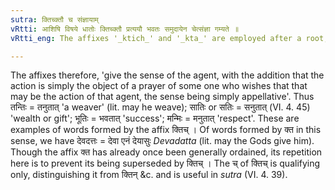 ```yaml
---
sutra: क्तिच्क्तौ च संज्ञायाम्
vRtti: आशिषि विषये धातोः क्तिच्क्तौ प्रत्ययौ भवतः समुदायेन चेत्संज्ञा गम्यते ॥
vRtti_eng: The affixes '_ktich_' and '_kta_' are employed after a root, when benediction is intended, provided that the whole word so formed, is an appellative.

---
```

The affixes therefore, 'give the sense of the agent, with the addition that the action is simply the object of a prayer of some one who wishes that that may be the action of that agent, the sense being simply appellative'. Thus तन्तिः = तनुतात् 'a weaver' (lit. may he weave); सातिः or सतिः = सनुतात् (VI. 4. 45) 'wealth or gift'; भूतिः = भवतात् 'success'; मन्मिः = मनुतात् 'respect'. These are examples of words formed by the affix क्तिच् । Of words formed by क्त in this sense, we have देवदत्तः = देवा एनं देयासुः _Devadatta_ (lit. may the Gods give him). Though the affix क्त has already once been generally ordained, its repetition here is to prevent its being superseded by क्तिच् । The च् of क्तिच् is qualifying only, distinguishing it from क्तिन् &c. and is useful in _sutra_ (VI. 4. 39).